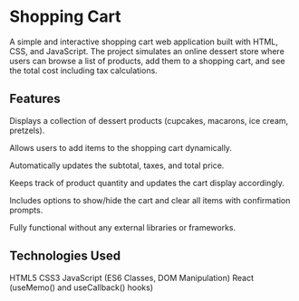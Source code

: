 # Shopping Cart

A simple and interactive shopping cart web application built with HTML, CSS, and JavaScript.
The project simulates an online dessert store where users can browse a list of products, add them to a shopping cart, and see the total cost including tax calculations.

## Features

Displays a collection of dessert products (cupcakes, macarons, ice cream, pretzels).

Allows users to add items to the shopping cart dynamically.

Automatically updates the subtotal, taxes, and total price.

Keeps track of product quantity and updates the cart display accordingly.

Includes options to show/hide the cart and clear all items with confirmation prompts.

Fully functional without any external libraries or frameworks.

## Technologies Used

HTML5
CSS3
JavaScript (ES6 Classes, DOM Manipulation)
React (useMemo() and useCallback() hooks)